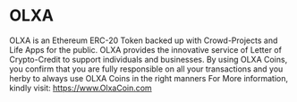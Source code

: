 # OLXA
OLXA is an Ethereum ERC-20 Token backed up with Crowd-Projects and Life Apps for the public.
OLXA provides the innovative service of Letter of Crypto-Credit to support individuals and businesses.
By using OLXA Coins, you confirm that you are fully responsible on all your transactions and you herby to always use OLXA Coins in the right manners
For More information, kindly visit: https://www.OlxaCoin.com
